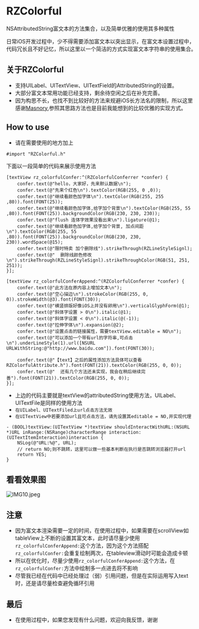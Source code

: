 # RZColorful
NSAttributedString富文本的方法集合，以及简单优雅的使用其多种属性

日常iOS开发过程中，少不得需要添加富文本以突出显示，在富文本设置过程中，代码冗长且不好记忆，所以这里以一个简洁的方式实现富文本字符串的使用集合。

## 关于RZColorful
* 支持UILabel、UITextView、UITextField的AttributedString的设置。
* 大部分富文本常用功能已经支持，剩余待空闲之后在补充完善。
* 因为构思不长，也找不到比较好的方法来规避iOS长方法名的限制，所以这里感谢[Masnory](https://github.com/SnapKit/Masonry),参照其思路方法也是目前我能想到的比较优雅的实现方式。

## How to use
* 请在需要使用的地方加上

```objc
#import "RZColorful.h"
```
下面以一段简单的代码来展示使用方法

```objc
[textView rz_colorfulConfer:^(RZColorfulConferrer *confer) {
    confer.text(@"hello，大家好，先来默认数据\n");
    confer.text(@"先来个红色\n").textColor(RGB(255, 0 ,0));
    confer.text(@"继续看颜色加字体\n").textColor(RGB(255, 255 ,80)).font(FONT(25));
    confer.text(@"继续看颜色加字体,给字加个背景\n").textColor(RGB(255, 55 ,80)).font(FONT(25)).backgroundColor(RGB(230, 230, 230));
    confer.text(@"flush 连体字效果没看出来\n").ligature(@1);
    confer.text(@"继续看颜色加字体,给字加个背景, 加点间距\n").textColor(RGB(255, 55 ,80)).font(FONT(25)).backgroundColor(RGB(230, 230, 230)).wordSpace(@15);
    confer.text(@"限时特卖 加个删除线").strikeThrough(RZLineStyleSignl);
    confer.text(@"  删除线颜色修改\n").strikeThrough(RZLineStyleSignl).strikeThroughColor(RGB(51, 251, 251));
}];

[textView rz_colorfulConferAppend:^(RZColorfulConferrer *confer) {
    confer.text(@"此方法在原内容上增加文本\n");
    confer.text(@"空心描边\n").strokeColor(RGB(255, 0, 0)).strokeWidth(@3).font(FONT(30));
    confer.text(@"横竖排版好像iOS上并没有卵用\n").verticalGlyphForm(@1);
    confer.text(@"斜体字设置 > 0\n").italic(@1);
    confer.text(@"斜体字设置 < 0\n").italic(@(-1));
    confer.text(@"拉伸字体\n").expansion(@2);
    confer.text(@"设置点击的链接属性，需要textView.editable = NO\n");
    confer.text(@"可以添加一个带有url的字符串,可点击\n").underLineStyle(1).url([NSURL URLWithString:@"http://www.baidu.com"]).font(FONT(30));

    confer.text(@"【text】之后的属性添加方法具体可以查看RZColorfulAttribute.h").font(FONT(21)).textColor(RGB(255, 0, 0));
    confer.text(@"  还有几个方法还未实现，我会在稍后继续完善").font(FONT(21)).textColor(RGB(255, 0, 0));
}];

```
* 上边的代码主要就是textView的attributedString使用方法，UILabel、UITextFile是同样的使用方法
* `在UILabel、UITextFiled上url点击方法无效`
* `在UITextView中若要添加url且可点击方法，请先设置其editable = NO,并实现代理`


```objc
- (BOOL)textView:(UITextView *)textView shouldInteractWithURL:(NSURL *)URL inRange:(NSRange)characterRange interaction:(UITextItemInteraction)interaction {
    NSLog(@"URL:%@", URL);
    // return NO;则不跳转，这里可以做一些基本判断在执行是否跳转浏览器打开url
    return YES; 
}
```

## 看看效果图
![IMG10.jpeg](https://github.com/rztime/RZColorful/blob/master/IMG10.jpeg)


## 注意

* 因为富文本渲染需要一定的时间，在使用过程中，如果需要在scrollView如tableView上不断的设置其富文本，此时请尽量少使用`rz_colorfulConferAppend:`这个方法，因为这个方法搭配`rz_colorfulConfer:`会重复绘制两次，在tableview滑动时可能会造成卡顿
* 所以在优化时，尽量少使用`rz_colorfulConferAppend:`这个方法，在`rz_colorfulConfer:`方法中绘制多一点进去将不影响
* 尽管我已经在代码中已经处理过（弱）引用问题，但是在实际运用写入text时，还是请尽量检查避免循环引用


## 最后
* 在使用过程中，如果您发现有什么问题，欢迎向我反馈，谢谢
